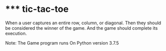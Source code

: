# *** tic-tac-toe


When a user captures an entire row, column, or diagonal. 
Then they should be considered the winner of the game.
And the game should complete its execution.


Note: The Game program runs On Python version 3.7.5

